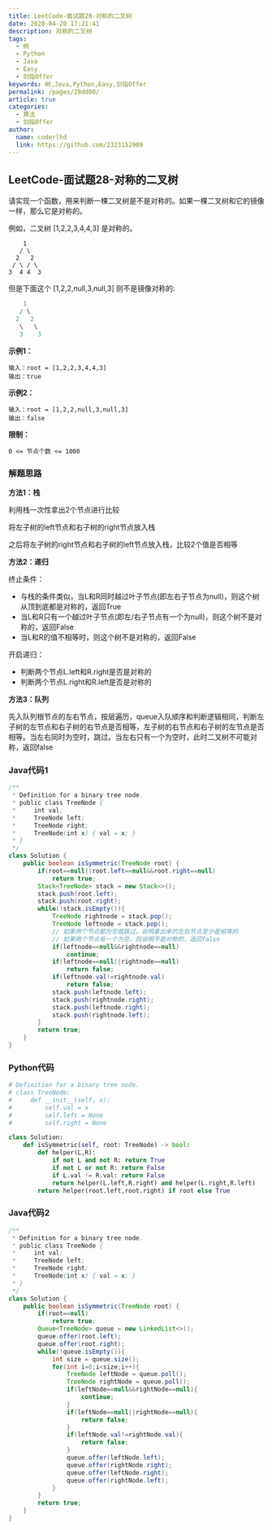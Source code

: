 ```yaml
---
title: LeetCode-面试题28-对称的二叉树
date: 2020-04-20 17:21:41
description: 对称的二叉树
tags: 
  - 树
  - Python
  - Java
  - Easy
  - 剑指Offer
keywords: 树,Java,Python,Easy,剑指Offer
permalink: /pages/28dd80/
article: true
categories: 
  - 算法
  - 剑指Offer
author: 
  name: coderlhd
  link: https://github.com/2323152909
---
```


## LeetCode-面试题28-对称的二叉树

请实现一个函数，用来判断一棵二叉树是不是对称的。如果一棵二叉树和它的镜像一样，那么它是对称的。

例如，二叉树 [1,2,2,3,4,4,3] 是对称的。

```
    1
   / \
  2   2
 / \ / \
3  4 4  3
```


但是下面这个 [1,2,2,null,3,null,3] 则不是镜像对称的:

```java
    1
   / \
  2   2
   \   \
   3    3
```

 <!--more-->

**示例1：**

```
输入：root = [1,2,2,3,4,4,3]
输出：true
```

**示例2：**

```
输入：root = [1,2,2,null,3,null,3]
输出：false
```

**限制：**

`0 <= 节点个数 <= 1000`

### 解题思路

**方法1：栈**

利用栈一次性拿出2个节点进行比较

将左子树的left节点和右子树的right节点放入栈

之后将左子树的right节点和右子树的left节点放入栈，比较2个值是否相等

**方法2：递归**

终止条件：

- 与栈的条件类似，当L和R同时越过叶子节点(即左右子节点为null)，则这个树从顶到底都是对称的，返回True
- 当L和R只有一个越过叶子节点(即左/右子节点有一个为null)，则这个树不是对称的，返回False
- 当L和R的值不相等时，则这个树不是对称的，返回False

开启递归：

- 判断两个节点L.left和R.right是否是对称的
- 判断两个节点L.right和R.left是否是对称的

**方法3：队列**

先入队列根节点的左右节点，按层遍历，queue入队顺序和判断逻辑相同，判断左子树的左节点和右子树的右节点是否相等，左子树的右节点和右子树的左节点是否相等。当左右同时为空时，跳过。当左右只有一个为空时，此时二叉树不可能对称，返回false

### Java代码1

```java
/**
 * Definition for a binary tree node.
 * public class TreeNode {
 *     int val;
 *     TreeNode left;
 *     TreeNode right;
 *     TreeNode(int x) { val = x; }
 * }
 */
class Solution {
    public boolean isSymmetric(TreeNode root) {
        if(root==null||root.left==null&&root.right==null)
            return true;
        Stack<TreeNode> stack = new Stack<>();
        stack.push(root.left);
        stack.push(root.right);
        while(!stack.isEmpty()){
            TreeNode rightnode = stack.pop();
            TreeNode leftnode = stack.pop();
            // 如果两个节点都为空就跳过，说明拿出来的左右节点至少是相等的
            // 如果两个节点有一个为空，则说明不是对称的，返回false
            if(leftnode==null&&rightnode==null)
                continue;
            if(leftnode==null||rightnode==null)
                return false;
            if(leftnode.val!=rightnode.val)
                return false;
            stack.push(leftnode.left);
            stack.push(rightnode.right);
            stack.push(leftnode.right);
            stack.push(rightnode.left);
        }
        return true;
    }
}
```

### Python代码

```python
# Definition for a binary tree node.
# class TreeNode:
#     def __init__(self, x):
#         self.val = x
#         self.left = None
#         self.right = None

class Solution:
    def isSymmetric(self, root: TreeNode) -> bool:
        def helper(L,R):
            if not L and not R: return True
            if not L or not R: return False
            if L.val != R.val: return False
            return helper(L.left,R.right) and helper(L.right,R.left)
        return helper(root.left,root.right) if root else True
```

### Java代码2

```java
/**
 * Definition for a binary tree node.
 * public class TreeNode {
 *     int val;
 *     TreeNode left;
 *     TreeNode right;
 *     TreeNode(int x) { val = x; }
 * }
 */
class Solution {
    public boolean isSymmetric(TreeNode root) {
        if(root==null)
            return true;
        Queue<TreeNode> queue = new LinkedList<>();
        queue.offer(root.left);
        queue.offer(root.right);
        while(!queue.isEmpty()){
            int size = queue.size();
            for(int i=0;i<size;i++){
                TreeNode leftNode = queue.poll();
                TreeNode rightNode = queue.poll();
                if(leftNode==null&&rightNode==null){
                    continue;
                }
                if(leftNode==null||rightNode==null){
                    return false;
                }
                if(leftNode.val!=rightNode.val){
                    return false;
                }
                queue.offer(leftNode.left);
                queue.offer(rightNode.right);
                queue.offer(leftNode.right);
                queue.offer(rightNode.left);
            }
        }
        return true;
    }
}
```

